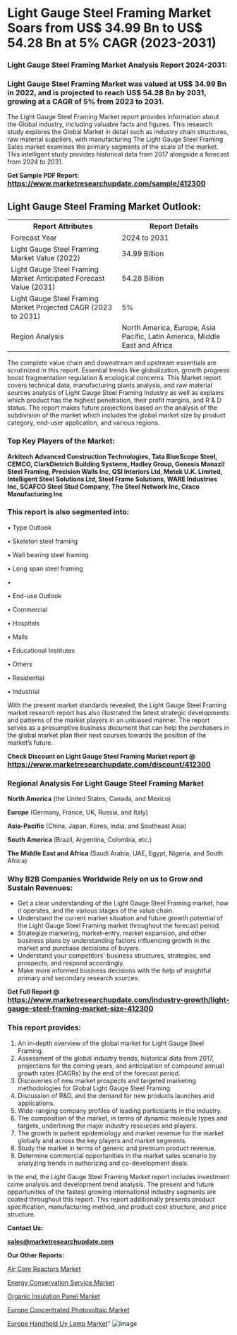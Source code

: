 # Light Gauge Steel Framing Market Soars from US$ 34.99 Bn to US$ 54.28 Bn at 5% CAGR (2023-2031)

<strong><h3>Light Gauge Steel Framing Market Analysis Report 2024-2031:</h3></strong>

<strong><h3>Light Gauge Steel Framing Market was valued at US$ 34.99 Bn in 2022, and is projected to reach US$ 54.28 Bn by 2031, growing at a CAGR of 5% from 2023 to 2031.</h3></strong>

The Light Gauge Steel Framing Market report provides information about the Global industry, including valuable facts and figures. This research study explores the Global Market in detail such as industry chain structures, raw material suppliers, with manufacturing The Light Gauge Steel Framing Sales market examines the primary segments of the scale of the market. This intelligent study provides historical data from 2017 alongside a forecast from 2024 to 2031.

<strong>Get Sample PDF Report: <a href=https://www.marketresearchupdate.com/sample/412300><font size=3 color=#0000ff>https://www.marketresearchupdate.com/sample/412300</font></a></strong>

<html>
<body>

<h2>Light Gauge Steel Framing Market Outlook:</h2>

<table>
  <tr>
    <th>Report Attributes</th>
    <th>Report Details</th>
  </tr>
  <tr>
    <td>Forecast Year</td>
    <td>2024 to 2031</td>
  </tr>
  <tr>
    <td>Light Gauge Steel Framing Market Value (2022)</td>
    <td>34.99 Billion</td>
  </tr>
  <tr>
    <td>Light Gauge Steel Framing Market Anticipated Forecast Value (2031)</td>
    <td>54.28 Billion</td>
  </tr>
  <tr>
    <td>Light Gauge Steel Framing Market Projected CAGR (2023 to 2031)</td>
    <td>5%</td>
  </tr>
  <tr>
    <td>Region Analysis</td>
    <td>North America, Europe, Asia Pacific, Latin America, Middle East and Africa</td>
  </tr>
</table>

</body>
</html>

The complete value chain and downstream and upstream essentials are scrutinized in this report. Essential trends like globalization, growth progress boost fragmentation regulation &amp; ecological concerns. This Market report covers technical data, manufacturing plants analysis, and raw material sources analysis of Light Gauge Steel Framing Industry as well as explains which product has the highest penetration, their profit margins, and R & D status. The report makes future projections based on the analysis of the subdivision of the market which includes the global market size by product category, end-user application, and various regions.

<strong><h3>Top Key Players of the Market:</h3></strong>

<strong>Arkitech Advanced Construction Technologies, Tata BlueScope Steel, CEMCO, ClarkDietrich Building Systems, Hadley Group, Genesis Manazil Steel Framing, Precision Walls Inc, QSI Interiors Ltd, Metek U.K. Limited, Intelligent Steel Solutions Ltd, Steel Frame Solutions, WARE Industries Inc, SCAFCO Steel Stud Company, The Steel Network Inc, Craco Manufacturing Inc</strong>

<strong><h3>This report is also segmented into:</h3></strong>

• Type Outlook

• Skeleton steel framing

• Wall bearing steel framing

• Long span steel framing

• 

• End-use Outlook

•    Commercial

•           Hospitals

•           Malls

•           Educational Institutes

•           Others

•    Residential

•    Industrial

With the present market standards revealed, the Light Gauge Steel Framing market research report has also illustrated the latest strategic developments and patterns of the market players in an unbiased manner. The report serves as a presumptive business document that can help the purchasers in the global market plan their next courses towards the position of the market’s future.

<strong>Check Discount on Light Gauge Steel Framing Market report @ <a href=https://www.marketresearchupdate.com/discount/412300><font size=3 color=#0000ff>https://www.marketresearchupdate.com/discount/412300</font></a></strong>

<strong><h3>Regional Analysis For Light Gauge Steel Framing Market</h3></strong>

<strong>North America</strong> (the United States, Canada, and Mexico)

<strong>Europe</strong> (Germany, France, UK, Russia, and Italy)

<strong>Asia-Pacific</strong> (China, Japan, Korea, India, and Southeast Asia)

<strong>South America</strong> (Brazil, Argentina, Colombia, etc.)

<strong>The Middle East and Africa</strong> (Saudi Arabia, UAE, Egypt, Nigeria, and South Africa)

<strong><h3>Why B2B Companies Worldwide Rely on us to Grow and Sustain Revenues:</h3></strong>
<ul>
  <li>Get a clear understanding of the Light Gauge Steel Framing market, how it operates, and the various stages of the value chain.</li>
  <li>Understand the current market situation and future growth potential of the Light Gauge Steel Framing market throughout the forecast period.</li>
  <li>Strategize marketing, market-entry, market expansion, and other business plans by understanding factors influencing growth in the market and purchase decisions of buyers.</li>
  <li>Understand your competitors’ business structures, strategies, and prospects, and respond accordingly.</li>
  <li>Make more informed business decisions with the help of insightful primary and secondary research sources.</li>
</ul>

<strong>Get Full Report @ <a href=https://www.marketresearchupdate.com/industry-growth/light-gauge-steel-framing-market-size-412300><font size=3 color=#0000ff>https://www.marketresearchupdate.com/industry-growth/light-gauge-steel-framing-market-size-412300</font></a></strong>

<strong><h3>This report provides:</h3></strong>
<ol>
  <li>An in-depth overview of the global market for Light Gauge Steel Framing.</li>
  <li>Assessment of the global industry trends, historical data from 2017, projections for the coming years, and anticipation of compound annual growth rates (CAGRs) by the end of the forecast period.</li>
  <li>Discoveries of new market prospects and targeted marketing methodologies for Global Light Gauge Steel Framing</li>
  <li>Discussion of R&amp;D, and the demand for new products launches and applications.</li>
  <li>Wide-ranging company profiles of leading participants in the industry.</li>
  <li>The composition of the market, in terms of dynamic molecule types and targets, underlining the major industry resources and players.</li>
  <li>The growth in patient epidemiology and market revenue for the market globally and across the key players and market segments.</li>
  <li>Study the market in terms of generic and premium product revenue.</li>
  <li>Determine commercial opportunities in the market sales scenario by analyzing trends in authorizing and co-development deals.</li>
</ol>

In the end, the Light Gauge Steel Framing Market report includes investment come analysis and development trend analysis. The present and future opportunities of the fastest growing international industry segments are coated throughout this report. This report additionally presents product specification, manufacturing method, and product cost structure, and price structure.

<strong>Contact Us:</strong>

<strong>sales@marketresearchupdate.com</strong>

<strong>Our Other Reports:</strong>

<a href=https://www.linkedin.com/pulse/air-core-reactors-market-expected-witness-high>Air Core Reactors Market</a>

<a href=https://www.linkedin.com/pulse/energy-conservation-service-market-size-set-grow>Energy Conservation Service Market</a>

<a href=https://www.linkedin.com/pulse/organic-insulation-panel-market-analysis-segment>Organic Insulation Panel Market</a>

<a href=https://www.linkedin.com/pulse/europe-concentrated-photovoltaic-market-overview>Europe Concentrated Photovoltaic Market</a>

<a href=https://www.linkedin.com/pulse/europe-handheld-uv-lamp-market-witness-huge-growth>Europe Handheld Uv Lamp Market</a>"
![image](https://github.com/Ankan-2/Market-Research-News/assets/158291571/d09b0e1b-f1b1-4b89-a28e-23d2030def23)

